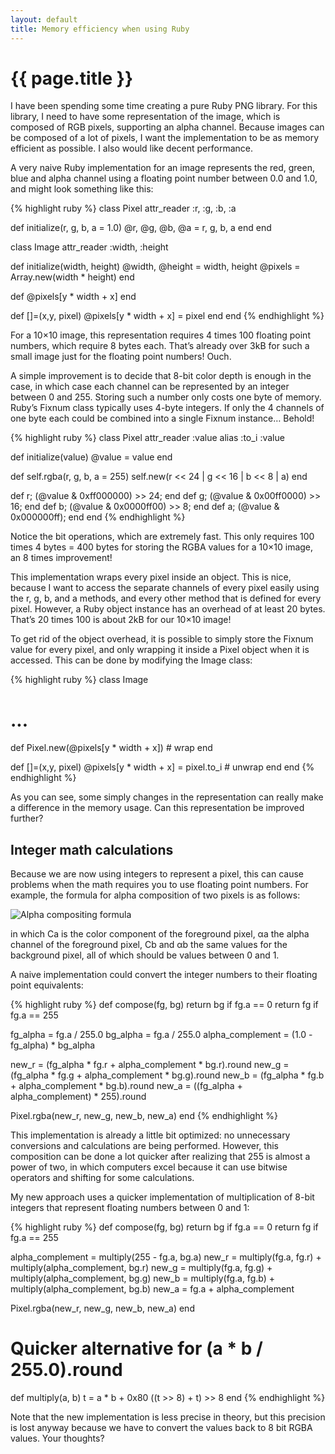 ```yaml
---
layout: default
title: Memory efficiency when using Ruby
---
```


# {{ page.title }}

I have been spending some time creating a pure Ruby PNG library. For this library, I need to have some representation of the image, which is composed of RGB pixels, supporting an alpha channel. Because images can be composed of a lot of pixels, I want the implementation to be as memory efficient as possible. I also would like decent performance.

A very naive Ruby implementation for an image represents the red, green, blue and alpha channel using a floating point number between 0.0 and 1.0, and might look something like this:

{% highlight ruby %}
class Pixel
  attr_reader :r, :g, :b, :a

  def initialize(r, g, b, a = 1.0)
    @r, @g, @b, @a = r, g, b, a
  end
end

class Image
  attr_reader :width, :height

  def initialize(width, height)
    @width, @height = width, height
    @pixels = Array.new(width * height)
  end

  def [](x,y)
    @pixels[y * width + x]
  end

  def []=(x,y, pixel)
    @pixels[y * width + x] = pixel
  end
end
{% endhighlight %}

For a 10×10 image, this representation requires 4 times 100 floating point numbers, which require 8 bytes each. That’s already over 3kB for such a small image just for the floating point numbers! Ouch.

A simple improvement is to decide that 8-bit color depth is enough in the case, in which case each channel can be represented by an integer between 0 and 255. Storing such a number only costs one byte of memory. Ruby’s Fixnum class typically uses 4-byte integers. If only the 4 channels of one byte each could be combined into a single Fixnum instance… Behold!

{% highlight ruby %}
class Pixel
  attr_reader :value
  alias :to_i :value

  def initialize(value)
    @value = value
  end

  def self.rgba(r, g, b, a = 255)
    self.new(r << 24 | g << 16 | b << 8 | a)
  end

  def r; (@value & 0xff000000) >> 24; end
  def g; (@value & 0x00ff0000) >> 16; end
  def b; (@value & 0x0000ff00) >>  8; end
  def a; (@value & 0x000000ff); end
end
{% endhighlight %}

Notice the bit operations, which are extremely fast. This only requires 100 times 4 bytes = 400 bytes for storing the RGBA values for a 10×10 image, an 8 times improvement!

This implementation wraps every pixel inside an object. This is nice, because I want to access the separate channels of every pixel easily using the r, g, b, and a methods, and every other method that is defined for every pixel. However, a Ruby object instance has an overhead of at least 20 bytes. That’s 20 times 100 is about 2kB for our 10×10 image!

To get rid of the object overhead, it is possible to simply store the Fixnum value for every pixel, and only wrapping it inside a Pixel object when it is accessed. This can be done by modifying the Image class:

{% highlight ruby %}
class Image
  # ...

  def [](x,y)
    Pixel.new(@pixels[y * width + x]) # wrap
  end

  def []=(x,y, pixel)
    @pixels[y * width + x] = pixel.to_i # unwrap
  end
end
{% endhighlight %}

As you can see, some simply changes in the representation can really make a difference in the memory usage. Can this representation be improved further?

## Integer math calculations

Because we are now using integers to represent a pixel, this can cause problems when the math requires you to use floating point numbers. For example, the formula for alpha composition of two pixels is as follows:

![Alpha compositing formula]({{site.url}}/images/alpha-formula.png)

in which Ca is the color component of the foreground pixel, αa the alpha channel of the foreground pixel, Cb and αb the same values for the background pixel, all of which should be values between 0 and 1.

A naive implementation could convert the integer numbers to their floating point equivalents:

{% highlight ruby %}
def compose(fg, bg)
  return bg if fg.a == 0
  return fg if fg.a == 255

  fg_alpha = fg.a / 255.0
  bg_alpha = fg.a / 255.0
  alpha_complement = (1.0 - fg_alpha) * bg_alpha

  new_r = (fg_alpha * fg.r + alpha_complement * bg.r).round
  new_g = (fg_alpha * fg.g + alpha_complement * bg.g).round
  new_b = (fg_alpha * fg.b + alpha_complement * bg.b).round
  new_a = ((fg_alpha + alpha_complement) * 255).round

  Pixel.rgba(new_r, new_g, new_b, new_a)
end
{% endhighlight %}

This implementation is already a little bit optimized: no unnecessary conversions and calculations are being performed. However, this composition can be done a lot quicker after realizing that 255 is almost a power of two, in which computers excel because it can use bitwise operators and shifting for some calculations.

My new approach uses a quicker implementation of multiplication of 8-bit integers that represent floating numbers between 0 and 1:

{% highlight ruby %}
def compose(fg, bg)
  return bg if fg.a == 0
  return fg if fg.a == 255

  alpha_complement = multiply(255 - fg.a, bg.a)
  new_r = multiply(fg.a, fg.r) + multiply(alpha_complement, bg.r)
  new_g = multiply(fg.a, fg.g) + multiply(alpha_complement, bg.g)
  new_b = multiply(fg.a, fg.b) + multiply(alpha_complement, bg.b)
  new_a = fg.a + alpha_complement

  Pixel.rgba(new_r, new_g, new_b, new_a)
end

# Quicker alternative for (a * b / 255.0).round
def multiply(a, b)
  t = a * b + 0x80
  ((t >> 8) + t) >> 8
end
{% endhighlight %}

Note that the new implementation is less precise in theory, but this precision is lost anyway because we have to convert the values back to 8 bit RGBA values. Your thoughts?
